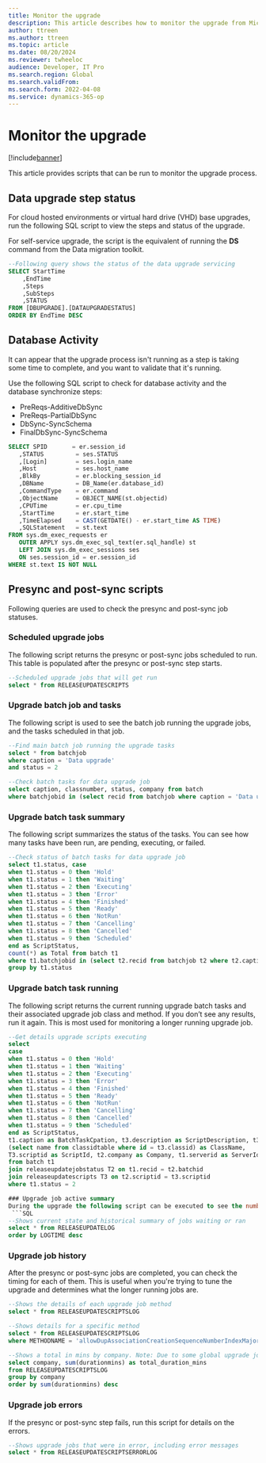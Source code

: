 ```yaml
---
title: Monitor the upgrade
description: This article describes how to monitor the upgrade from Microsoft Dynamics 2012 to Dynamics 365 Finance.
author: ttreen
ms.author: ttreen
ms.topic: article
ms.date: 08/20/2024
ms.reviewer: twheeloc
audience: Developer, IT Pro
ms.search.region: Global
ms.search.validFrom: 
ms.search.form: 2022-04-08
ms.service: dynamics-365-op
---
```


# Monitor the upgrade

[!include[banner](../includes/banner.md)]

This article provides scripts that can be run to monitor the upgrade process.

## Data upgrade step status
For cloud hosted environments or virtual hard drive (VHD) base upgrades, run the following SQL script to view the steps and status of the upgrade.

For self-service upgrade, the script is the equivalent of running the **DS** command from the Data migration toolkit. 
```SQL
--Following query shows the status of the data upgrade servicing 
SELECT StartTime
	,EndTime
	,Steps
	,SubSteps
	,STATUS
FROM [DBUPGRADE].[DATAUPGRADESTATUS]
ORDER BY EndTime DESC
```

## Database Activity  
It can appear that the upgrade process isn't running as a step is taking some time to complete, and you want to validate that it's running.

Use the following SQL script to check for database activity and the database synchronize steps: 
 - PreReqs-AdditiveDbSync
 - PreReqs-PartialDbSync
 - DbSync-SyncSchema
 - FinalDbSync-SyncSchema
 
 
 ```SQL
SELECT SPID       = er.session_id
    ,STATUS         = ses.STATUS
    ,[Login]        = ses.login_name
    ,Host           = ses.host_name
    ,BlkBy          = er.blocking_session_id
    ,DBName         = DB_Name(er.database_id)
    ,CommandType    = er.command
    ,ObjectName     = OBJECT_NAME(st.objectid)
    ,CPUTime        = er.cpu_time
    ,StartTime      = er.start_time
    ,TimeElapsed    = CAST(GETDATE() - er.start_time AS TIME)
    ,SQLStatement   = st.text
FROM sys.dm_exec_requests er
    OUTER APPLY sys.dm_exec_sql_text(er.sql_handle) st
    LEFT JOIN sys.dm_exec_sessions ses
    ON ses.session_id = er.session_id
WHERE st.text IS NOT NULL
```

## Presync and post-sync scripts
Following queries are used to check the presync and post-sync job statuses.

### Scheduled upgrade jobs
The following script returns the presync or post-sync jobs scheduled to run. This table is populated after the presync or post-sync step starts.
```SQL
--Scheduled upgrade jobs that will get run
select * from RELEASEUPDATESCRIPTS
 ```
### Upgrade batch job and tasks
The following script is used to see the batch job running the upgrade jobs, and the tasks scheduled in that job.
```SQL
--Find main batch job running the upgrade tasks
select * from batchjob
where caption = 'Data upgrade'
and status = 2

--Check batch tasks for data upgrade job
select caption, classnumber, status, company from batch
where batchjobid in (select recid from batchjob where caption = 'Data upgrade' and status = 2)
 ```

### Upgrade batch task summary
The following script summarizes the status of the tasks. You can see how many tasks have been run, are pending, executing, or failed. 
```SQL
--Check status of batch tasks for data upgrade job
select t1.status, case 
when t1.status = 0 then 'Hold'
when t1.status = 1 then 'Waiting'
when t1.status = 2 then 'Executing'
when t1.status = 3 then 'Error'
when t1.status = 4 then 'Finished'
when t1.status = 5 then 'Ready'
when t1.status = 6 then 'NotRun'
when t1.status = 7 then 'Cancelling'
when t1.status = 8 then 'Cancelled'
when t1.status = 9 then 'Scheduled'
end as ScriptStatus,
count(*) as Total from batch t1
where t1.batchjobid in (select t2.recid from batchjob t2 where t2.caption = 'Data upgrade' and t2.status = 2)
group by t1.status
```
### Upgrade batch task running
The following script returns the current running upgrade batch tasks and their associated upgrade job class and method. If you don’t see any results, run it again. This is most used for monitoring a longer running upgrade job. 
```SQL
--Get details upgrade scripts executing
select 
case 
when t1.status = 0 then 'Hold'
when t1.status = 1 then 'Waiting'
when t1.status = 2 then 'Executing'
when t1.status = 3 then 'Error'
when t1.status = 4 then 'Finished'
when t1.status = 5 then 'Ready'
when t1.status = 6 then 'NotRun'
when t1.status = 7 then 'Cancelling'
when t1.status = 8 then 'Cancelled'
when t1.status = 9 then 'Scheduled'
end as ScriptStatus,
t1.caption as BatchTaskCpation, t3.description as ScriptDescription, t3.method as ScriptMethod, t3.classid as ClassId, 
(select name from classidtable where id = t3.classid) as ClassName,
T3.scriptid as ScriptId, t2.company as Company, t1.serverid as ServerId, t1.startdatetime as ScriptStartTime, t1.enddatetime as ScriptEndTime   
from batch t1
join releaseupdatejobstatus T2 on t1.recid = t2.batchid
join releaseupdatescripts T3 on t2.scriptid = t3.scriptid
where t1.status = 2

### Upgrade job active summary
During the upgrade the following script can be executed to see the number of pending, completed, executing and failed jobs. It’s similar to the ** Upgrade batch task summary** script above, but data for this is coming from the upgrade framework. 
 ```SQL
--Shows current state and historical summary of jobs waiting or ran
select * from RELEASEUPDATELOG
order by LOGTIME desc
```
### Upgrade job history
After the presync or post-sync jobs are completed, you can check the timing for each of them. This is useful when you're trying to tune the upgrade and determines what the longer running jobs are. 
```SQL
--Shows the details of each upgrade job method
select * from RELEASEUPDATESCRIPTSLOG

--Shows details for a specific method
select * from RELEASEUPDATESCRIPTSLOG
where METHODNAME = 'allowDupAssociationCreationSequenceNumberIndexMajor'

--Shows a total in mins by company. Note: Due to some global upgrade jobs, you will see timings for company DAT
select company, sum(durationmins) as total_duration_mins
from RELEASEUPDATESCRIPTSLOG
group by company 
order by sum(durationmins) desc
```

### Upgrade job errors
If the presync or post-sync step fails, run this script for details on the errors. 
```SQL
--Shows upgrade jobs that were in error, including error messages
select * from RELEASEUPDATESCRIPTSERRORLOG
```

